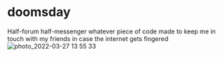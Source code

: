 # doomsday
Half-forum half-messenger whatever piece of code made to keep me in touch with my friends in case the internet gets fingered
![photo_2022-03-27 13 55 33](https://user-images.githubusercontent.com/45698501/160278180-49a3616c-02d4-4377-99d8-0b2d98b5908e.jpeg)

